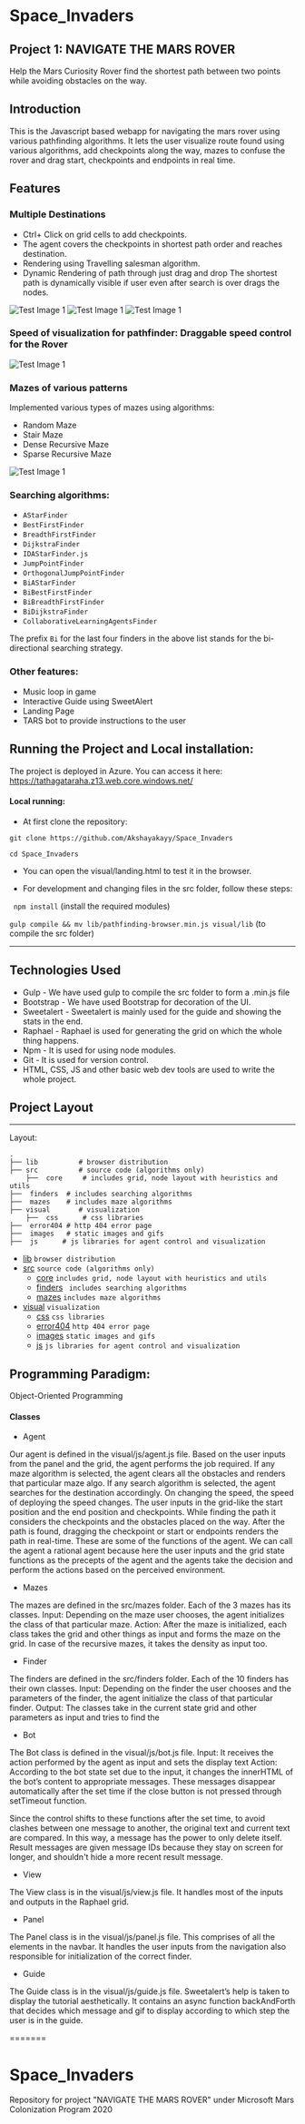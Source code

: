 # Space_Invaders
## Project 1: NAVIGATE THE MARS ROVER
Help the Mars Curiosity Rover find the shortest path between two points while avoiding obstacles on the way.

## Introduction
This is the Javascript based webapp for navigating the mars rover using various pathfinding algorithms. It lets the user visualize route found using various algorithms, add checkpoints along the way, mazes to confuse the rover and drag start, checkpoints and endpoints in real time.

## Features
### Multiple Destinations
- Ctrl+ Click on grid cells to add checkpoints.
- The agent covers the checkpoints in shortest path order and reaches destination.
- Rendering using Travelling salesman algorithm.
- Dynamic Rendering of path through just drag and drop The shortest path is dynamically visible if user even after search is over drags the nodes.
	
![Test Image 1](https://github.com/Akshayakayy/Space_Invaders/blob/master/visual/images/gifs/checkpoints.gif)
![Test Image 1](https://github.com/Akshayakayy/Space_Invaders/blob/master/visual/images/gifs/search.gif)
![Test Image 1](https://github.com/Akshayakayy/Space_Invaders/blob/master/visual/images/gifs/clearall.gif)

### Speed of visualization for pathfinder: Draggable speed control for the Rover

![Test Image 1](https://github.com/Akshayakayy/Space_Invaders/blob/master/visual/images/gifs/speed.gif)

### Mazes of various patterns
Implemented various types of mazes using algorithms:
- Random Maze
- Stair Maze
- Dense Recursive Maze
- Sparse Recursive Maze

![Test Image 1](https://github.com/Akshayakayy/Space_Invaders/blob/master/visual/images/gifs/maze.gif)

### Searching algorithms:

*  `AStarFinder` 
*  `BestFirstFinder`
*  `BreadthFirstFinder` 
*  `DijkstraFinder` 
*  `IDAStarFinder.js` 
*  `JumpPointFinder` 
*  `OrthogonalJumpPointFinder` 
*  `BiAStarFinder`
*  `BiBestFirstFinder`
*  `BiBreadthFirstFinder` 
*  `BiDijkstraFinder` 
*  `CollaborativeLearningAgentsFinder` 

The prefix `Bi` for the last four finders in the above list stands for the bi-directional searching strategy.

### Other features:
* Music loop in game
* Interactive Guide using SweetAlert 
* Landing Page
* TARS bot to provide instructions to the user 


## Running the Project and Local installation:

The project is deployed in Azure. You can access it here: https://tathagataraha.z13.web.core.windows.net/

#### Local running:
- At first clone the repository:

``git clone https://github.com/Akshayakayy/Space_Invaders``

``cd Space_Invaders``

- You can open the visual/landing.html to test it in the browser.

- For development and changing files in the src folder, follow these steps:

`` npm install`` (install the required modules)

``gulp compile && mv lib/pathfinding-browser.min.js visual/lib`` (to compile the src folder)

------

## Technologies Used

* Gulp - We have used gulp to compile the src folder to form a .min.js file
* Bootstrap - We have used Bootstrap for decoration of the UI.
* Sweetalert - Sweetalert is mainly used for the guide and showing the stats in the end.
* Raphael - Raphael is used for generating the grid on which the whole thing happens.
* Npm - It is used for using node modules.
* Git - It is used for version control.
* HTML, CSS, JS and other basic web dev tools are used to write the whole project.


## Project Layout
------------

Layout:

    .
    ├── lib          # browser distribution
    ├── src          # source code (algorithms only)
    	├──  core     # includes grid, node layout with heuristics and utils
	├──  finders  # includes searching algorithms
	├──  mazes    # includes maze algorithms
    ├── visual       # visualization
    	├──  css      # css libraries
	├──  error404 # http 404 error page
	├──  images   # static images and gifs
	├──  js	     # js libraries for agent control and visualization

* [lib](./lib)	` browser distribution `
* [src](./src)	` source code (algorithms only) `
   * [core](./src/core)	` includes grid, node layout with heuristics and utils `
   * [finders](./src/finders)	` includes searching algorithms`
   * [mazes](./src/mazes)		`includes maze algorithms`
* [visual](./visual)	`visualization`
   * [css](./visual/css)	`css libraries`
   * [error404](./visual/error404)	`http 404 error page`
   * [images](./visual/images) `static images and gifs`
   * [js](./visual/js)	 `js libraries for agent control and visualization`



## Programming Paradigm: 

Object-Oriented Programming

#### Classes

* Agent

Our agent is defined in the visual/js/agent.js file. Based on the user inputs from the panel and the grid, the agent performs the job required.
If any maze algorithm is selected, the agent clears all the obstacles and renders that particular maze algo.
If any search algorithm is selected, the agent searches for the destination accordingly.
On changing the speed, the speed of deploying the speed changes.
The user inputs in the grid-like the start position and the end position and checkpoints. While finding the path it considers the checkpoints and the obstacles placed on the way.
After the path is found, dragging the checkpoint or start or endpoints renders the path in real-time.
These are some of the functions of the agent. We can call the agent a rational agent because here the user inputs and the grid state functions as the precepts of the agent and the agents take the decision and perform the actions based on the perceived environment.

* Mazes

The mazes are defined in the src/mazes folder. Each of the 3 mazes has its classes. 
Input: Depending on the maze user chooses, the agent initializes the class of that particular maze.
Action: After the maze is initialized, each class takes the grid and other things as input and forms the maze on the grid. In case of the recursive mazes, it takes the density as input too.

* Finder

The finders are defined in the src/finders folder. Each of the 10 finders has their own classes.
Input: Depending on the finder the user chooses and the parameters of the finder, the agent initialize the class of that particular finder.
Output: The classes take in the current state grid and other parameters as input and tries to find the 

* Bot

The Bot class is defined in the visual/js/bot.js file. 
Input: It receives the action performed by the agent as input and sets the display text
Action: According to the bot state set due to the input, it changes the innerHTML of the bot’s content to appropriate messages. These messages disappear automatically after the set time if the close button is not pressed through setTimeout function. 

Since the control shifts to these functions after the set time, to avoid clashes between one message to another, the original text and current text are compared. In this way, a message has the power to only delete itself. Result messages are given message IDs because they stay on screen for longer, and shouldn't hide a more recent result message.

* View

The View class is in the visual/js/view.js file. It handles most of the inputs and outputs in the Raphael grid. 
* Panel

The Panel class is in the visual/js/panel.js file. This comprises of all the elements in the navbar. It handles the user inputs from the navigation also responsible for initialization of the correct finder.

* Guide

The Guide class is in the visual/js/guide.js file. Sweetalert’s help is taken to display the tutorial aesthetically. It contains an async function backAndForth that decides which message and gif to display according to which step the user is in the guide.


=======
# Space_Invaders
Repository for project "NAVIGATE THE MARS ROVER" under Microsoft Mars Colonization Program 2020
